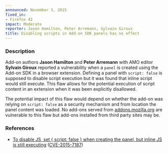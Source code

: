 ```yaml
---
announced: November 3, 2015
fixed_in:
- Firefox 42
impact: Moderate
reporter: Jason Hamilton, Peter Arremann, Sylvain Giroux
title: Disabling scripts in Add-on SDK panels has no effect
---
```


<h3>Description</h3>

<p>Add-on authors <strong>Jason Hamilton</strong> and <strong>Peter Arremann</strong> with
AMO editor <strong>Sylvain Giroux</strong> reported a vulnerability when a
<code>panel</code> is created using the Add-on SDK in a browser extension. Defining a
panel with <code>script: false</code> is supposed to disable script execution but it was
found that inline script would still execute. This flaw allows for the potential execution
of script content in an extension when it was been explicitly disallowed.</p>

<p>The potential impact of this flaw would depend on whether the add-on was relying on
<code>script: false</code> as a security mechanism and from location the panel content was
loaded. No add-ons served from <a href="https://addons.mozilla.org">addons.mozilla.org</a>
are vulnerable to this flaw but add-ons installed from third party sites may be.</p>

<h3>References</h3>

<ul>
  <li><a href="https://bugzilla.mozilla.org/show_bug.cgi?id=1195735">
        To disable JS, set { script: false } when creating the panel, but inline JS is
still executing</a>
(<a href="http://cve.mitre.org/cgi-bin/cvename.cgi?name=CVE-2015-7187"
class="ex-ref">CVE-2015-7187</a>)</li>
</ul>



